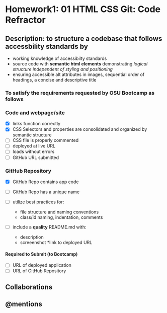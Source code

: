 
# Homework1: 01 HTML CSS Git: Code Refractor

## Description: to structure a codebase that follows **accessbility standards** by

* working knowledge of accessibilty standards
* source code with  **semantic html elements** demonstrating *logical structure independent of styling and positioning*
* ensuring accessible alt attributes in images, sequential order of headings, a concise and descriptive title

### To satisfy the requirements requested by OSU Bootcamp as follows

### Code and webpage/site

-[x] links function correctly
-[x] CSS Selectors and properties are consolidated and organized by semantic structure
-[ ] CSS file is properly commented
-[ ] deployed at live URL
-[ ] loads without errors
-[ ] GitHub URL submitted

### GitHub Repository

-[x] GitHub Repo contains app code
-[ ] GitHub Repo has a unique name
-[ ] utilize best practices for:

    * file structure and naming conventions
    * class/id naming, indentation, comments

-[ ] include a **quality** README.md with:

    * description
    * screeenshot
    *link to deployed URL

#### Required to Submit (to Bootcamp)

-[ ] URL of deployed application
-[ ] URL of GitHub Repository

## Collaborations

## @mentions
